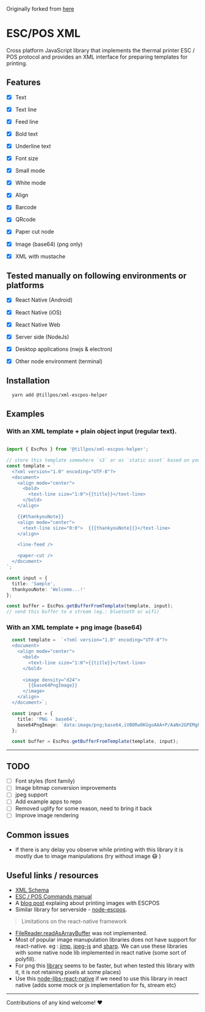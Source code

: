 Originally forked from [here](https://github.com/ingoncalves/escpos-xml)

# ESC/POS XML

Cross platform JavaScript library that implements the thermal printer ESC / POS protocol and provides an XML interface for preparing templates for printing.

## Features

- [x] Text
- [x] Text line
- [x] Feed line
- [x] Bold text
- [x] Underline text
- [x] Font size
- [x] Small mode
- [x] White mode
- [x] Align
- [x] Barcode
- [x] QRcode
- [x] Paper cut node
- [x] Image (base64) (png only)
- [x] XML with mustache


## Tested manually on following environments or platforms

- [x] React Native (Android)
- [x] React Native (iOS)
- [x] React Native Web
- [x] Server side (NodeJs)
- [x] Desktop applications (nwjs &amp; electron)
- [x] Other node environment (terminal)


## Installation

```bash
  yarn add @tillpos/xml-escpos-helper
```

## Examples

### With an XML template +  plain object input (regular text).

```ts

import { EscPos } from '@tillpos/xml-escpos-helper';

// store this template somewhere `s3` or as `static asset` based on your preference 
const template = `
  <?xml version="1.0" encoding="UTF-8"?>
  <document>
    <align mode="center">
      <bold>
        <text-line size="1:0">{{title}}</text-line>
      </bold>
    </align>

    {{#thankyouNote}}
    <align mode="center">
      <text-line size="0:0">  {{{thankyouNote}}}</text-line>
    </align>

    <line-feed />

    <paper-cut />
  </document>
`;

const input = {
  title: 'Sample',
  thankyouNote: 'Welcome...!'
};

const buffer = EscPos.getBufferFromTemplate(template, input);
// send this buffer to a stream (eg.: bluetooth or wifi)

```

### With an XML template +  png image (base64)

```ts
  const template =  `<?xml version="1.0" encoding="UTF-8"?>
  <document>
    <align mode="center">
      <bold>
        <text-line size="1:0">{{title}}</text-line>
      </bold>
        
      <image density="d24">
        {{base64PngImage}}
      </image>
    </align>    
  </document>`;

  const input = {
    title: 'PNG - base64',
    base64PngImage: `data:image/png;base64,iVBORw0KGgoAAA+P/AaNn2GPEMgEFAAAAAElFTkSuQmCC`
  };

  const buffer = EscPos.getBufferFromTemplate(template, input);
```

---

## TODO

- [ ] Font styles (font family)
- [ ] Image bitmap conversion improvements
- [ ] jpeg support
- [ ] Add example apps to repo
- [ ] Removed uglify for some reason, need to bring it back
- [ ] Improve image rendering

## Common issues

- If there is any delay you observe while printing with this library it is mostly due to image manipulations (try without image :mask: )


## Useful links / resources

- [XML Schema](doc/xml.md)
- [ESC / POS Commands manual](./resources/ESCPOS_Command_Manual.pdf) 
- A [blog post](https://www.visuality.pl/posts/thermal-printer-protocols-for-image-and-text#:~:text=How%20can%20we%20print%20an,command%20language%20of%20thermal%20printers) explaiing about printing images with ESCPOS 
- Similar library for serverside - [node-escpos](https://github.com/song940/node-escpos).

> Limitations on the react-native framework

- [FileReader.readAsArrayBuffer](https://github.com/facebook/react-native/issues/21209) was not implemented.
- Most of popular image manupulation libraries does not have support for react-native. eg : [jimp](https://www.npmjs.com/package/jimp), [jpeg-js](https://www.npmjs.com/package/jpeg-js) and [sharp](https://www.npmjs.com/package/sharp). We can use these libraries with some native node lib implemented in react native (some sort of polyfill).  
- For png this [library](https://github.com/photopea/UPNG.js) seems to be faster, but when tested this library with it, it is not retaining pixels at some places) 
- Use this [node-libs-react-native](https://www.npmjs.com/package/node-libs-react-native) if we need to use this library in react native (adds some mock or js implementation for fs, stream etc)

---

Contributions of any kind welcome! :heart:

